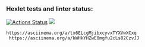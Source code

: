 ### Hexlet tests and linter status:
[![Actions Status](https://github.com/XyypeX/frontend-project-44/actions/workflows/hexlet-check.yml/badge.svg)](https://github.com/XyypeX/frontend-project-44/actions)
<a href="https://codeclimate.com/github/XyypeX/frontend-project-44/maintainability"><img src="https://api.codeclimate.com/v1/badges/d9420f67b2259fb313f1/maintainability" /></a>

    https://asciinema.org/a/tx6ELcgMjibxcyvxTYXVwXCxq
     https://asciinema.org/a/kWHkYHZwE0mgfu2cLs82CzvJJ